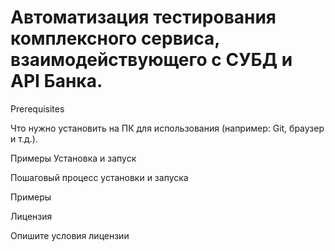 
# Автоматизация тестирования комплексного сервиса, взаимодействующего с СУБД и API Банка.

Prerequisites

Что нужно установить на ПК для использования (например: Git, браузер и т.д.).

Примеры
Установка и запуск

Пошаговый процесс установки и запуска

Примеры


Лицензия

Опишите условия лицензии